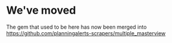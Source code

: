 # We've moved

The gem that used to be here has now been merged into https://github.com/planningalerts-scrapers/multiple_masterview
